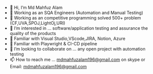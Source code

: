 

* 👋 Hi, I’m Md Mahfuz Alam
* 👀 Working as an  SQA Engineers (Automation and Manual Testing)
* 👀 Working as an competitive programming solved 500+ problem (CF,UVA,SPOJ,LightOj,URI)
* 👀 I’m interested in ... software/application testing and assurance the quality of the products
* 👀 Familiar with Visual Studio,VScode,JIRA, Notion, Azure
* 👀  Familiar with Playwright & CI-CD pipeline
* 💞️ I’m looking to collaborate on ... any open project with automation testing
* 📫 How to reach me ... mdmahfuzalam196@gmail.com on skype or Email: mdmahfuzalam196@gmail.com
